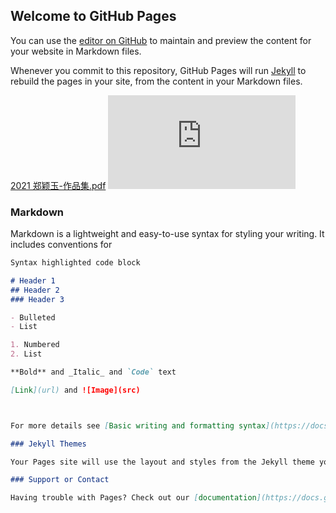 ## Welcome to GitHub Pages

You can use the [editor on GitHub](https://github.com/xiaohuihuise/My-profile/edit/main/docs/index.md) to maintain and preview the content for your website in Markdown files.

Whenever you commit to this repository, GitHub Pages will run [Jekyll](https://jekyllrb.com/) to rebuild the pages in your site, from the content in your Markdown files.

[2021 郑颖玉-作品集.pdf](https://github.com/xiaohuihuise/My-profile/files/7507540/2021.-.pdf)
<embed src="https://github.com/xiaohuihuise/My-profile/blob/main/2021%20%E9%83%91%E9%A2%96%E7%8E%89-%E4%BD%9C%E5%93%81%E9%9B%86.pdf" type="application/pdf" />

### Markdown


Markdown is a lightweight and easy-to-use syntax for styling your writing. It includes conventions for

```markdown
Syntax highlighted code block

# Header 1
## Header 2
### Header 3

- Bulleted
- List

1. Numbered
2. List

**Bold** and _Italic_ and `Code` text

[Link](url) and ![Image](src)



For more details see [Basic writing and formatting syntax](https://docs.github.com/en/github/writing-on-github/getting-started-with-writing-and-formatting-on-github/basic-writing-and-formatting-syntax).

### Jekyll Themes

Your Pages site will use the layout and styles from the Jekyll theme you have selected in your [repository settings](https://github.com/xiaohuihuise/My-profile/settings/pages). The name of this theme is saved in the Jekyll `_config.yml` configuration file.

### Support or Contact

Having trouble with Pages? Check out our [documentation](https://docs.github.com/categories/github-pages-basics/) or [contact support](https://support.github.com/contact) and we’ll help you sort it out.
